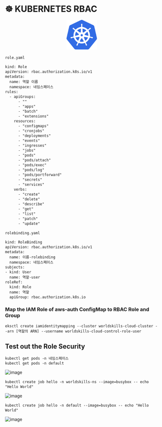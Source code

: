 # ☸ KUBERNETES RBAC
<p align="center"><img src="https://github.com/kubernetes/kubernetes/raw/master/logo/logo.png" width="100"></p>

``` role.yaml ```
```
kind: Role
apiVersion: rbac.authorization.k8s.io/v1
metadata:
  name: 역할 이름
  namespace: 네임스페이스
rules:
  - apiGroups:
      - ""
      - "apps"
      - "batch"
      - "extensions"
    resources:
      - "configmaps"
      - "cronjobs"
      - "deployments"
      - "events"
      - "ingresses"
      - "jobs"
      - "pods"
      - "pods/attach"
      - "pods/exec"
      - "pods/log"
      - "pods/portforward"
      - "secrets"
      - "services"
    verbs:
      - "create"
      - "delete"
      - "describe"
      - "get"
      - "list"
      - "patch"
      - "update"
```
``` rolebinding.yaml ```
```
kind: RoleBinding
apiVersion: rbac.authorization.k8s.io/v1
metadata:
  name: 이름-rolebinding
  namespace: 네임스페이스
subjects:
- kind: User
  name: 역할-user
roleRef:
  kind: Role
  name: 역할
  apiGroup: rbac.authorization.k8s.io
```
### Map the IAM Role of aws-auth ConfigMap to RBAC Role and Group 
```
eksctl create iamidentitymapping --cluster worldskills-cloud-cluster --arn [역할의 ARN] --username worldskills-cloud-control-role-user
```
## Test out the Role Security
```
kubectl get pods -n 네임스페이스
kubectl get pods -n default
```
![image](https://user-images.githubusercontent.com/86287920/199452998-a36b7135-7976-4728-95ce-0a60ace3e57b.png)

```
kubectl create job hello -n worldskills-ns --image=busybox -- echo "Hello World"
```
![image](https://user-images.githubusercontent.com/86287920/199453095-2bbc8660-d7a3-484c-8301-bf455da0a617.png)

```
kubectl create job hello -n default --image=busybox -- echo "Hello World"
```
![image](https://user-images.githubusercontent.com/86287920/199454059-df0765a7-7806-4fb7-b741-9f056ab54067.png)
